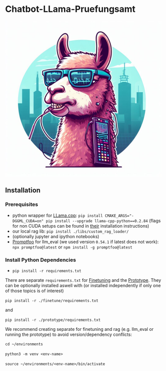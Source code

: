 # Chatbot-LLama-Pruefungsamt


![](.github/assets/chatbot-logo.jpeg)



## Installation


### Prerequisites

- python wrapper for [LLama.cpp](https://github.com/ggerganov/llama.cpp): `pip install CMAKE_ARGS="-DGGML_CUDA=on" pip install --upgrade llama-cpp-python==0.2.84` (flags for non CUDA setups can be found in [their](https://github.com/abetlen/llama-cpp-python) installation instructions)
- our local rag lib: `pip install ./libs/custom_rag_loader/`
- (optionally jupyter and ipython notebooks)
- [Promptfoo](https://github.com/promptfoo/promptfoo) for llm_eval (we used version `0.54.1` if latest does not work): `npx promptfoo@latest` or `npm install -g promptfoo@latest`


### Install Python Dependencies

- `pip install -r requirements.txt`

There are separate `requirements.txt` for [Finetuning](./finetune/) and the [Prototype](./prototype/).
They can be optionally installed aswell with (or installed independently if only one of those topics is of interest)

`pip install -r ./finetune/requirements.txt` 

and

`pip install -r ./prototype/requirements.txt`


We recommend creating separate for finetuning and rag (e.g. llm_eval or running the prototype) to avoid version/dependency conflicts:

```
cd ~/environments

python3 -m venv <env-name>

source ~/environments/<env-name>/bin/activate
```
